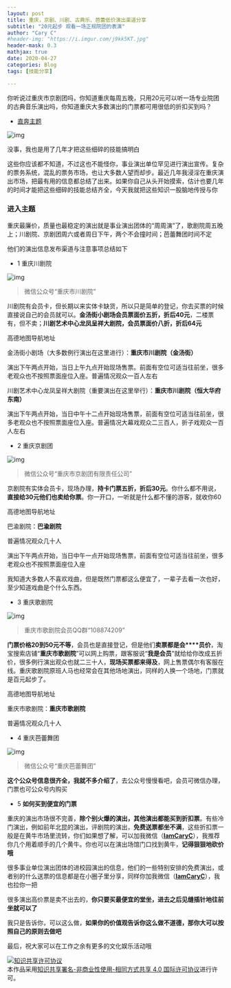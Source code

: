```yaml
---
layout: post
title: 重庆，京剧、川剧、古典乐、芭蕾低价演出渠道分享
subtitle: "20元起步 观看一场正规院团的表演"
author: "Cary C"
#header-img: "https://i.imgur.com/j9kk5KT.jpg"
header-mask: 0.3
mathjax: true
date: 2020-04-27
categories: Blog
tags: [技能分享]

---
```






你听说过重庆市京剧团吗，你知道重庆每周五晚，只用20元可以听一场专业院团的古典音乐演出吗，你知道重庆大多数演出的门票都可用很低的折扣买到吗？



- [直奔主题](#进入主题)

  

![img](https://i.imgur.com/7dAGP0N.jpg)

没事，我也是用了几年才把这些细碎的技能搞明白



这些你应该都不知道，不过这也不能怪你，事业演出单位罕见进行演出宣传。复杂的票务系统，混乱的票务市场，也让大多数人望而却步。最近几年我浸淫在重庆演出市场，把最有用的信息都总结了出来。如果你自己从头开始摸索，估计也要几年的时间才能把这些细碎的技能总结齐全，今天我就把这些知识一股脑地传授与你



###  进入主题



重庆最廉价，质量也最稳定的演出就是事业演出团体的“周周演”了，歌剧院周五晚上；川剧院、京剧团周六或者周日下午，两个不会撞时间；芭蕾舞团时间不定



他们的演出信息发布渠道与注意事项总结如下





- 1 重庆川剧院



![img](https://i.imgur.com/RjHb0fh.png)

> 微信公众号“重庆市川剧院” 



川剧院有会员卡，但长期以来实体卡缺货，所以只是简单的登记，你去买票的时候直接说自己的会员就可以。**金汤街小剧场会员票面价五折，折后40元**，二楼票有，但不卖；**川剧艺术中心龙凤呈祥大剧院，会员票面价八折，折后64元**



高德地图导航地址

金汤街小剧场（大多数例行演出在这里进行）：**重庆市川剧院（金汤街）**

演出下午两点开始，当日上午九点开始现场售票。前面有空位可适当往前坐，很多老观众也不按照票面座位入座。普遍情况观众一百人左右



川剧艺术中心龙凤呈祥大剧院（重要演出在这里举行）：**重庆市川剧院（恒大华府东南）**

演出下午两点开始，当日中午十二点开始现场售票，前面有空位可适当往前坐，很多老观众也不按照票面座位入座。普遍情况大幕戏观众二三百人，折子戏观众一百人左右





- 2  重庆京剧团

![img](https://i.imgur.com/LG9Q02G.png)

> 微信公众号“重庆市京剧团有限责任公司”



京剧院有实体会员卡，现场办理，**持卡门票五折，折后30元**。你什么都不用说，**直接给30元他们也卖给你票**。你一开口，一听就是什么都不懂的游客，就收你60



高德地图导航地址

巴渝剧院：**巴渝剧院**

普遍情况观众几十人



演出下午两点开始，当日中午一点开始现场售票，前面有空位可适当往前坐，很多老观众也不按照票面座位入座



我知道大多数人不喜欢戏曲，但是既然门票都这么便宜了，一辈子去看一次也好，至少知道戏曲是个什么东西。



- 3  重庆歌剧院

  

![img](https://i.imgur.com/03hec85.png)

> 重庆市歌剧院会员QQ群“108874209”



**门票价格20到50元不等**，会员也是直接登记，但是他们**卖票都是会****员价**，淘宝搜索店铺“**重庆市歌剧院**”可以网上购票，跟客服说“**我是会员**”就给给你改成五折价，很多例行演出观众也就二三十人，**现场买票都来得及**，网上售票偶尔有客服在线。重庆歌剧院原班人马也经常会在其他场地演出，同样的人换一个场地，门票就是百元起步了。



高德地图导航地址

重庆市歌剧院：**重庆市歌剧院**

普遍情况观众几十人



- 4   重庆芭蕾舞团

![img](https://i.imgur.com/O2D5r7o.png)

> 微信公众号“重庆芭蕾舞团”



**这个公众号信息很齐全，我就不多介绍了**，去公众号慢慢看吧，会员可微信办理，门票也可公众号内购买



- 5  **如何买到便宜的门票**



重庆的演出市场很不完善，**除个别火爆的演出，其他演出都能买到折扣票**。有些冷门演出，例如前年北昆的演出，评剧院的演出，**免费送票都坐不满**，这些折扣票一般是在黄牛市场里流转，你们如果想了解，可以加我微信（**[IamCaryC](https://i.imgur.com/5ns0zQf.png "点击获取二维码")**），我推荐你几个用着顺手的几个黄牛。你也可以在演出场馆门口找到黄牛，**记得狠狠地砍价哦**



很多事业单位演出团体的进校园演出的信息，他们的一些特别安排的免费演出，或者别的什么送票的信息都是在小圈子里分享，同样你加我微信（**[IamCaryC](https://i.imgur.com/5ns0zQf.png "点击获取二维码")**），我也拉你一把



很多演出高价票是卖不出去的，**你只要买最便宜的堂坐，进去之后见缝插针地往前坐就可以了**



我只是告诉你，可以这么做，**如果你的价值观告诉你这么做不道德，那你大可以按照自己的原则去做吧**



最后，祝大家可以在工作之余有更多的文化娱乐活动哦



<a rel="license" href="http://creativecommons.org/licenses/by-nc-sa/4.0/"><img alt="知识共享许可协议" style="border-width:0" src="https://i.creativecommons.org/l/by-nc-sa/4.0/80x15.png" /></a><br />本作品采用<a rel="license" href="http://creativecommons.org/licenses/by-nc-sa/4.0/">知识共享署名-非商业性使用-相同方式共享 4.0 国际许可协议</a>进行许可。
